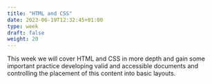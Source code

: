 ```yaml
---
title: "HTML and CSS"
date: 2023-06-19T12:32:45+01:00
type: week
draft: false
weight: 20
---
```


This week we will cover HTML and CSS in more depth and gain some important practice developing valid and accessible documents and controlling the placement of this content into basic layouts.
